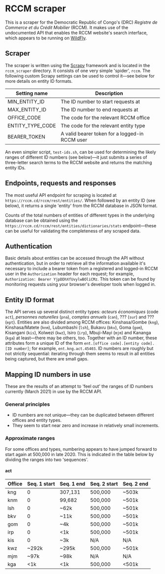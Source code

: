 # RCCM scraper

This is a scraper for the Democratic Republic of Congo's (DRC) *Registre de Commerce et du Crédit Mobilier* (RCCM). It makes use of the undocumented API that enables the RCCM website's search interface, which appears to be running on [WildFly](https://www.wildfly.org/).


## Scraper

The scraper is written using the [Scrapy](https://scrapy.org/) framework and is located in the `rccm_scraper` directory. It consists of one very simple 'spider', `rccm`. The following custom Scrapy settings can be used to control it—see below for more details on entity ID formats.

| Setting name     | Description                                    |
|------------------|------------------------------------------------|
| MIN_ENTITY_ID    | The ID number to start requests at             |
| MAX_ENTITY_ID    | The ID number to end requests at               |
| OFFICE_CODE      | The code for the relevant RCCM office          |
| ENTITY_TYPE_CODE | The code for the relevant entity type          |
| BEARER_TOKEN     | A valid bearer token for a logged-in RCCM user |

An even simpler script, `test-ids.sh`, can be used for determining the likely ranges of different ID numbers (see below)—it just submits a series of three-letter search terms to the RCCM website and returns the matching entity IDs.


## Endpoints, requests and responses

The most useful API endpoint for scraping is located at `https://rccm.cd/rccm/rest/entities/`. When followed by an entity ID (see below), it returns a single 'entity' from the RCCM database in JSON format.

Counts of the total numbers of entities of different types in the underlying database can be obtained using the `https://rccm.cd/rccm/rest/entities/dictionaries/stats` endpoint—these can be useful for validating the completeness of any scraped data.


## Authentication

Basic details about entities can be accessed through the API without authentication, but in order to retrieve all the information available it's necessary to include a bearer token from a registered and logged-in RCCM user in the `Authorization` header for each request; for example, `Authorization: Bearer YjpDDhXfUvylwBOliCMz`. This token can be found by monitoring requests using your browser's developer tools when logged in.


## Entity ID format

The API serves up several distinct entity types: *acteurs économiques* (code `act`), *personnes naturelles* (`pna`), *comptes annuels* (`can`), ??? (`sur`) and ??? (`ept`). Entities are also divided among RCCM offices: Kinshasa/Gombe (`kng`), Kinshasa/Matete (`knm`), Lubumbashi (`lsh`), Bukavu (`bkv`), Goma (`gom`), Kisangani (`kis`), Kolwezi (`kwz`), Isiro (`irp`), Mbuji-Mayi (`mjm`) and Kananga (`kga`) at least—there may be others, too. Together with an ID number, these attributes form a unique ID of the form `ent.[office code].[entity code].[ID number]`; for example, `ent.kng.act.45403`. ID numbers are roughly but not strictly sequential: iterating through them seems to result in all entities being captured, but there are small gaps.


## Mapping ID numbers in use

These are the results of an attempt to 'feel out' the ranges of ID numbers currently (March 2021) in use by the RCCM API.


### General principles

* ID numbers are not unique—they can be duplicated between different offices and entity types.
* They seem to start near zero and increase in relatively small increments.

### Approximate ranges

For some offices and types, numbering appears to have jumped forward to start again at 500,000 in late 2020. This is indicated in the table below by dividing the ranges into two 'sequences'.

#### act

| Office | Seq. 1 start | Seq. 1 end | Seq. 2 start | Seq. 2 end |
|--------|--------------|------------|--------------|------------|
| kng    | 0            | 307,131    | 500,000      | ~503k      |
| knm    | 0            | 99,682     | 500,000      | ~501k      |
| lsh    | 0            | ~62k       | 500,000      | ~501k      |
| bkv    | 0            | ~11k       | 500,000      | ~501k      |
| gom    | 0            | ~4k        | 500,000      | ~501k      |
| irp    | 0            | <1k        | 500,000      | ~501k      |
| kis    | 0            | ~3k        | N/A          | N/A        |
| kwz    | ~292k        | ~295k      | 500,000      | ~501k      |
| mjm    | ~97k         | ~98k       | N/A          | N/A        |
| kga    | <1k          | <1k        | 500,000      | <501k      |